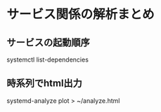 # サービス関係の解析まとめ

## サービスの起動順序

systemctl list-dependencies

## 時系列でhtml出力

systemd-analyze plot > ~/analyze.html
